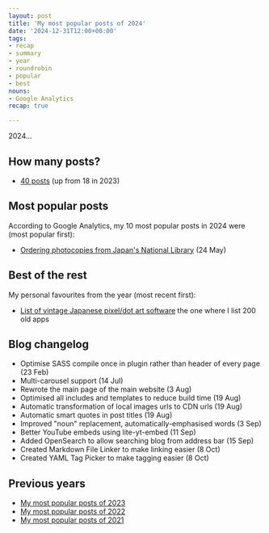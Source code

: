 ```yaml
---
layout: post
title: 'My most popular posts of 2024'
date: '2024-12-31T12:00+00:00'
tags:
- recap
- summary
- year
- roundrobin
- popular
- best
nouns:
- Google Analytics
recap: true

---
```


2024...

## How many posts?
- [40 posts](/search/?q=2023) (up from 18 in 2023)

## Most popular posts
According to Google Analytics, my 10 most popular posts in 2024 were (most popular first):
- [Ordering photocopies from Japan's National Library](/2023/05/24/ordering-photocopies-from-japans-national-library/) (24 May) <!-- 3K -->

## Best of the rest
My personal favourites from the year (most recent first):
- [List of vintage Japanese pixel/dot art software](/2023/10/21/list-of-vintage-japanese-pixel-dot-art-software/) the one where I list 200 old apps

## Blog changelog
- Optimise SASS compile once in plugin rather than header of every page (23 Feb)
- Multi-carousel support (14 Jul)
- Rewrote the main page of the main website (3 Aug)
- Optimised all includes and templates to reduce build time (19 Aug)
- Automatic transformation of local images urls to CDN urls (19 Aug)
- Automatic smart quotes in post titles (19 Aug)
- Improved "noun" replacement, automatically-emphasised words (3 Sep)
- Better YouTube embeds using lite-yt-embed (11 Sep)
- Added OpenSearch to allow searching blog from address bar (15 Sep)
- Created Markdown File Linker to make linking easier (8 Oct)
- Created YAML Tag Picker to make tagging easier (8 Oct)

## Previous years
- [My most popular posts of 2023](/2022/12/27/my-most-popular-posts-of-the-year/)
- [My most popular posts of 2022](/2022/12/31/my-most-popular-posts-of-the-year/)
- [My most popular posts of 2021](/2021/12/31/my-most-popular-posts-of-the-year/)
